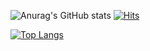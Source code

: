 ![Anurag's GitHub stats](https://github-readme-stats.vercel.app/api?username=jaesung712&show_icons=true&theme=gray)
[![Hits](https://hits.seeyoufarm.com/api/count/incr/badge.svg?url=https%3A%2F%2Fgithub.com%2Fjaesung712&count_bg=%2379C83D&title_bg=%23555555&icon=&icon_color=%23D50808&title=hits&edge_flat=false)](https://hits.seeyoufarm.com)

[![Top Langs](https://github-readme-stats.vercel.app/api/top-langs/?username=jaesung712&langs_count=8)](https://github.com/jaesung712/github-readme-stats)

